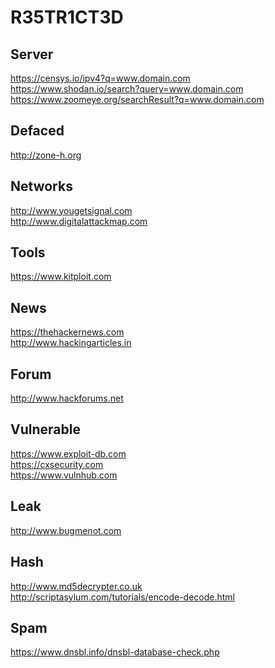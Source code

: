 # R35TR1CT3D


Server
------
https://censys.io/ipv4?q=www.domain.com<br>
https://www.shodan.io/search?query=www.domain.com<br>
https://www.zoomeye.org/searchResult?q=www.domain.com


Defaced
-------
http://zone-h.org


Networks
--------

http://www.yougetsignal.com<br>
http://www.digitalattackmap.com

Tools
-----

https://www.kitploit.com<br>


News
----

https://thehackernews.com<br>
http://www.hackingarticles.in


Forum
-----

http://www.hackforums.net<br>



Vulnerable
----------

https://www.exploit-db.com<br>
https://cxsecurity.com<br>
https://www.vulnhub.com<br>


Leak
----

http://www.bugmenot.com<br>


Hash
----

http://www.md5decrypter.co.uk<br>
http://scriptasylum.com/tutorials/encode-decode.html


Spam
----

https://www.dnsbl.info/dnsbl-database-check.php
